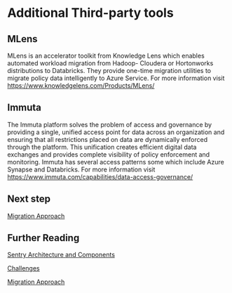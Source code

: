# Additional Third-party tools 

## MLens

MLens is an accelerator toolkit from Knowledge Lens which enables automated workload migration from Hadoop- Cloudera or Hortonworks distributions to Databricks. They provide one-time migration utilities to migrate policy data intelligently to Azure Service.
For more information visit https://www.knowledgelens.com/Products/MLens/

## Immuta

The Immuta platform solves the problem of access and governance by providing a single, unified access point for data across an organization and ensuring that all restrictions placed on data are dynamically enforced through the platform. This unification creates efficient digital data exchanges and provides complete visibility of policy enforcement and monitoring. Immuta has several access patterns some which include Azure Synapse and Databricks. 
For more information visit https://www.immuta.com/capabilities/data-access-governance/

## Next step

[Migration Approach](migration-approach.md)

## Further Reading 

[Sentry Architecture and Components](readme.md)

[Challenges](challenges.md)

[Migration Approach](migration-approach.md)
